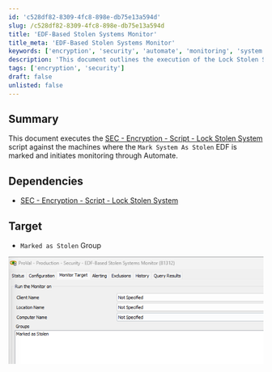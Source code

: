 ```yaml
---
id: 'c528df82-8309-4fc8-898e-db75e13a594d'
slug: /c528df82-8309-4fc8-898e-db75e13a594d
title: 'EDF-Based Stolen Systems Monitor'
title_meta: 'EDF-Based Stolen Systems Monitor'
keywords: ['encryption', 'security', 'automate', 'monitoring', 'system']
description: 'This document outlines the execution of the Lock Stolen System script against machines marked with the Mark System As Stolen EDF, along with the process of monitoring these systems through Automate.'
tags: ['encryption', 'security']
draft: false
unlisted: false
---
```


## Summary

This document executes the [SEC - Encryption - Script - Lock Stolen System](/docs/3fec514c-c0b2-4b19-92b7-d77c78e678a3) script against the machines where the `Mark System As Stolen` EDF is marked and initiates monitoring through Automate.

## Dependencies

- [SEC - Encryption - Script - Lock Stolen System](/docs/3fec514c-c0b2-4b19-92b7-d77c78e678a3)

## Target

- `Marked as Stolen` Group

![Image](../../../static/img/docs/c528df82-8309-4fc8-898e-db75e13a594d/image_1.png)

